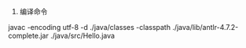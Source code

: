 1. 编译命令

javac -encoding utf-8 -d ./java/classes -classpath ./java/lib/antlr-4.7.2-complete.jar ./java/src/Hello.java